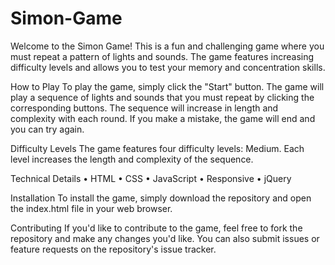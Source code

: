 # Simon-Game

Welcome to the Simon Game! This is a fun and challenging game where you must repeat a pattern of lights and sounds. The game features increasing difficulty levels and allows you to test your memory and concentration skills.

How to Play
To play the game, simply click the "Start" button. The game will play a sequence of lights and sounds that you must repeat by clicking the corresponding buttons. The sequence will increase in length and complexity with each round. If you make a mistake, the game will end and you can try again.

Difficulty Levels
The game features four difficulty levels: Medium. Each level increases the length and complexity of the sequence.

Technical Details
• HTML
• CSS
• JavaScript
• Responsive
• jQuery

Installation
To install the game, simply download the repository and open the index.html file in your web browser. 

Contributing
If you'd like to contribute to the game, feel free to fork the repository and make any changes you'd like. You can also submit issues or feature requests on the repository's issue tracker.
